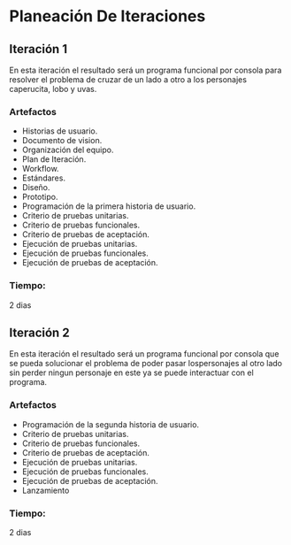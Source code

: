 # Planeación De Iteraciones

## Iteración 1

En esta iteración el resultado será un programa funcional por consola para resolver el problema de cruzar de un lado a otro a los personajes caperucita, lobo y uvas.

### Artefactos

- Historias de usuario.
- Documento de vision.
- Organización del equipo.
- Plan de Iteración.
- Workflow.
- Estándares.
- Diseño.
- Prototipo.
- Programación de la primera historia de usuario.
- Criterio de pruebas unitarias.
- Criterio de pruebas funcionales.
- Criterio de pruebas de aceptación.
- Ejecución de pruebas unitarias.
- Ejecución de pruebas funcionales.
- Ejecución de pruebas de aceptación.

### Tiempo:

2 dias

## Iteración 2

En esta iteración el resultado será un programa funcional por consola que se pueda solucionar el problema de poder pasar lospersonajes al otro lado sin perder ningun personaje en este ya se puede interactuar con el programa.
### Artefactos

- Programación de la segunda historia de usuario.
- Criterio de pruebas unitarias.
- Criterio de pruebas funcionales.
- Criterio de pruebas de aceptación.
- Ejecución de pruebas unitarias.
- Ejecución de pruebas funcionales.
- Ejecución de pruebas de aceptación.
- Lanzamiento

### Tiempo:

2 dias